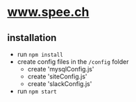 # www.spee.ch

## installation
* run `npm install`
* create config files in the `/config` folder
  * create 'mysqlConfig.js'
  * create 'siteConfig.js'
  * create 'slackConfig.js'
* run `npm start`
